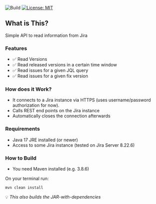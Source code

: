 ![Build](https://github.com/ingomohr/simple-jira-api/actions/workflows/mvn-build-main.yml/badge.svg?branch=main)
[![License: MIT](https://img.shields.io/badge/License-MIT-yellow.svg)](https://opensource.org/licenses/MIT)
## What is This?
Simple API to read information from Jira

### Features
- ✅ Read Versions
- ✅ Read released versions in a certain time window
- ✅ Read issues for a given JQL query
- ✅ Read issues for a given fix version

### How does it Work?
* It connects to a Jira instance via HTTPS (uses username/password authorization for now).
* Calls REST end points on the Jira instance
* Automatically closes the connection afterwards

### Requirements
- Java 17 JRE installed (or newer)
- Access to some Jira instance (tested on Jira Server 8.22.6)

### How to Build
- You need Maven installed (e.g. 3.8.6)

On your terminal run:
```
mvn clean install
```
:bulb: _This also builds the JAR-with-dependencies_
